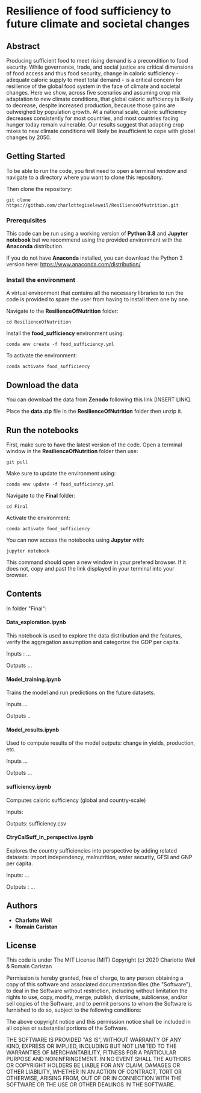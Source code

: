 # Resilience of food sufficiency to future climate and societal changes

## Abstract

Producing sufficient food to meet rising demand is a precondition to food security. While governance, trade, and social justice are critical dimensions of food access and thus food security, change in caloric sufficiency - adequate caloric supply to meet total demand - is a critical concern for resilience of the global food system in the face of climate and societal changes. Here we show, across five scenarios and assuming crop mix adaptation to new climate conditions, that global caloric sufficiency is likely to decrease, despite increased production, because those gains are outweighed by population growth. At a national scale, caloric sufficiency decreases consistently for most countries, and most countries facing hunger today remain vulnerable. Our results suggest that adapting crop mixes to new climate conditions will likely be insufficient to cope with global changes by 2050.


## Getting Started

To be able to run the code, you first need to open a terminal window and navigate to a directory where you want to clone this repository.

Then clone the repository:

```
git clone https://github.com/charlottegiseleweil/ResilienceOfNutrition.git
```

### Prerequisites

This code can be run using a working version of **Python 3.8** and **Jupyter notebook** but we recommend using the provided environment with the **Anaconda** distribution.

If you do not have **Anaconda** installed, you can download the Python 3 version here: https://www.anaconda.com/distribution/


### Install the environment

A virtual environment that contains all the necessary libraries to run the code is provided to spare the user from having to install them one by one.

Navigate to the **ResilienceOfNutrition** folder:

```
cd ResilienceOfNutrition
```

Install the **food_sufficiency** environment using:

```
conda env create -f food_sufficiency.yml
```

To activate the environment:

```
conda activate food_sufficiency
```

## Download the data

You can download the data from **Zenodo** following this link [INSERT LINK].

Place the **data.zip** file in the **ResilienceOfNutrition** folder then unzip it.

## Run the notebooks

First, make sure to have the latest version of the code. Open a terminal window in the **ResilienceOfNutrition** folder then use:

```
git pull
```

Make sure to update the environment using:

```
conda env update -f food_sufficiency.yml
```

Navigate to the **Final** folder:

```
cd Final
```

Activate the environment:

```
conda activate food_sufficiency
```

You can now access the notebooks using **Jupyter** with:

```
jupyter notebook
```

This command should open a new window in your prefered browser. If it does not, copy and past the link displayed in your terminal into your browser.

## Contents
In folder "Final":

#### **Data_exploration.ipynb** 
This notebook is used to explore the data distribution and the features, verify the aggregation assumption and categorize the GDP per capita.

Inputs : ...

Outputs ...

#### **Model_training.ipynb**
Trains the model and run predictions on the future datasets.


Inputs ...

Outputs ..

#### **Model_results.ipynb**
Used to compute results of the model outputs: change in yields, production, etc.


Inputs ...

Outputs ...

#### **sufficiency.ipynb** 
Computes caloric sufficiency (global and country-scale) 


Inputs:


Outputs: sufficiency.csv 

#### **CtryCalSuff_in_perspective.ipynb** 

Explores the country sufficiencies into perspective by adding related datasets: import independency, malnutrition, water security, GFSI and GNP per capita.

Inputs: ...

Outputs : ...


## Authors

* **Charlotte Weil**
* **Romain Caristan**


## License

This code is under The MIT License (MIT)
Copyright (c) 2020 Charlotte Weil & Romain Caristan

Permission is hereby granted, free of charge, to any person obtaining a copy of this software and associated documentation files (the "Software"), to deal in the Software without restriction, including without limitation the rights to use, copy, modify, merge, publish, distribute, sublicense, and/or sell copies of the Software, and to permit persons to whom the Software is furnished to do so, subject to the following conditions:

The above copyright notice and this permission notice shall be included in all copies or substantial portions of the Software.

THE SOFTWARE IS PROVIDED "AS IS", WITHOUT WARRANTY OF ANY KIND, EXPRESS OR IMPLIED, INCLUDING BUT NOT LIMITED TO THE WARRANTIES OF MERCHANTABILITY, FITNESS FOR A PARTICULAR PURPOSE AND NONINFRINGEMENT. IN NO EVENT SHALL THE AUTHORS OR COPYRIGHT HOLDERS BE LIABLE FOR ANY CLAIM, DAMAGES OR OTHER LIABILITY, WHETHER IN AN ACTION OF CONTRACT, TORT OR OTHERWISE, ARISING FROM, OUT OF OR IN CONNECTION WITH THE SOFTWARE OR THE USE OR OTHER DEALINGS IN THE SOFTWARE.

